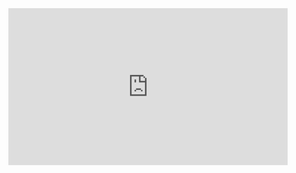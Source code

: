 <iframe width="560" height="315" src="https://www.youtube.com/embed/RJ4RDIxyKIc" frameborder="0" allow="accelerometer; autoplay; clipboard-write; encrypted-media; gyroscope; picture-in-picture" allowfullscreen></iframe>